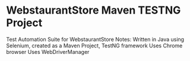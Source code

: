 # WebstaurantStore Maven TESTNG Project
Test Automation Suite for WebstaurantStore
Notes:
Written in Java using Selenium, created as a Maven Project, TestNG framework
Uses Chrome browser
Uses WebDriverManager

